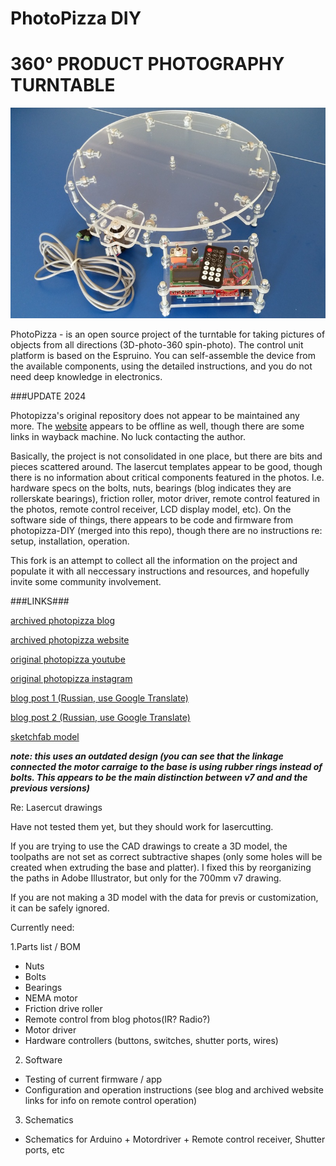 # PhotoPizza DIY
# 360° PRODUCT PHOTOGRAPHY TURNTABLE

![assembled unit](./photos/assembled1.jpg)

PhotoPizza - is an open source project of the turntable for taking pictures of objects from all directions
(3D-photo-360 spin-photo).
The control unit platform is based on the Espruino.
You can self-assemble the device from the available components,
using the detailed instructions, and you do not need deep knowledge in electronics.

###UPDATE 2024

Photopizza's original repository does not appear to be maintained any more.  The <a href="www.photopizza.org">website</a> appears to be offline as well, though there are some links in wayback machine.  No luck contacting the author.

Basically, the project is not consolidated in one place, but there are bits and pieces scattered around.  The lasercut templates appear to be good, though there is no information about critical components featured in the photos. I.e. hardware specs on the bolts, nuts, bearings (blog indicates they are rollerskate bearings), friction roller, motor driver, remote control featured in the photos, remote control receiver, LCD display model, etc).  On the software side of things, there appears to be code and firmware from photopizza-DIY (merged into this repo), though there are no instructions re: setup, installation, operation. 

This fork is an attempt to collect all the information on the project and populate it with all neccessary instructions and resources, and hopefully invite some community involvement.

###LINKS###

<a href="https://web.archive.org/web/20201022083415/http://makerdrive.org/project/item/photopizza#!prettyPhoto">archived photopizza blog</a>

<a href="https://web.archive.org/web/20221026012420/https://photopizza.org/">archived photopizza website</a>

<a href="https://www.youtube.com/c/PhotoPizza">original photopizza youtube</a>

<a href="https://www.instagram.com/diy.photopizza/">original photopizza instagram</a>

<a href="https://habr.com/ru/articles/247315/">blog post 1 (Russian, use Google Translate)</a>

<a href="https://habr.com/ru/articles/238287/">blog post 2 (Russian, use Google Translate)</a>

<a href="https://sketchfab.com/3d-models/automatic-rotary-table-photopizza-d700-0adc2a0adfff4fdca613fcbd9919bce4">sketchfab model</a>

***note: this uses an outdated design (you can see that the linkage connected the motor carraige to the base is using rubber rings instead of bolts.  This appears to be the main distinction between v7 and and the previous versions)***

Re: Lasercut drawings 

Have not tested them yet, but they should work for lasercutting.

If you are trying to use the CAD drawings to create a 3D model, the toolpaths are not set as correct subtractive shapes (only some holes will be created when extruding the base and platter).  I fixed this by reorganizing the paths in Adobe Illustrator, but only for the 700mm v7 drawing.  

If you are not making a 3D model with the data for previs or customization, it can be safely ignored.

Currently need:

1.Parts list / BOM
* Nuts
* Bolts
* Bearings
* NEMA motor
* Friction drive roller
* Remote control from blog photos(IR? Radio?)
* Motor driver
* Hardware controllers (buttons, switches, shutter ports, wires)

2. Software
* Testing of current firmware / app
* Configuration and operation instructions (see blog and archived website links for info on remote control operation)

3. Schematics
* Schematics for Arduino + Motordriver + Remote control receiver, Shutter ports, etc




